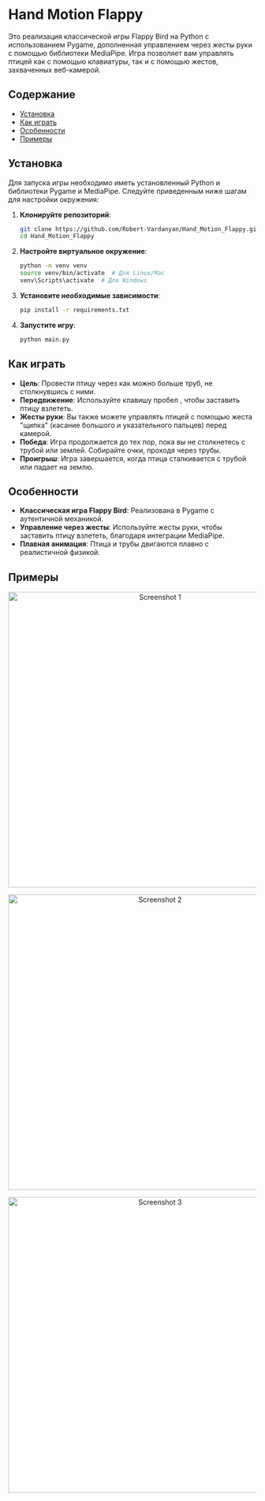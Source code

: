 # Hand Motion Flappy

Это реализация классической игры Flappy Bird на Python с использованием Pygame, дополненная управлением через жесты руки с помощью библиотеки MediaPipe. Игра позволяет вам управлять птицей как с помощью клавиатуры, так и с помощью жестов, захваченных веб-камерой.

## Содержание
- [Установка](#установка)
- [Как играть](#как-играть)
- [Особенности](#особенности)
- [Примеры](#примеры)

## Установка

Для запуска игры необходимо иметь установленный Python и библиотеки Pygame и MediaPipe. Следуйте приведенным ниже шагам для настройки окружения:

1. **Клонируйте репозиторий**:
    ```bash
    git clone https://github.com/Robert-Vardanyan/Hand_Motion_Flappy.git
    cd Hand_Motion_Flappy
    ```

2. **Настройте виртуальное окружение**:
    ```bash
    python -m venv venv
    source venv/bin/activate  # Для Linux/Mac
    venv\Scripts\activate  # Для Windows
    ```

3. **Установите необходимые зависимости**:
    ```bash
    pip install -r requirements.txt
    ```

4. **Запустите игру**:
    ```bash
    python main.py
    ```

## Как играть

- **Цель**: Провести птицу через как можно больше труб, не столкнувшись с ними.
- **Передвижение**: Используйте клавишу пробел , чтобы заставить птицу взлететь.
- **Жесты руки**: Вы также можете управлять птицей с помощью жеста "щипка" (касание большого и указательного пальцев) перед камерой.
- **Победа**: Игра продолжается до тех пор, пока вы не столкнетесь с трубой или землей. Собирайте очки, проходя через трубы.
- **Проигрыш**: Игра завершается, когда птица сталкивается с трубой или падает на землю.

## Особенности

- **Классическая игра Flappy Bird**: Реализована в Pygame с аутентичной механикой.
- **Управление через жесты**: Используйте жесты руки, чтобы заставить птицу взлететь, благодаря интеграции MediaPipe.
- **Плавная анимация**: Птица и трубы двигаются плавно с реалистичной физикой.

## Примеры

<p align="center">
  <img src="https://github.com/user-attachments/assets/e55e357b-556b-4906-a553-92401c21d985" alt="Screenshot 1" width="600"/>
  <br>
</p>

<p align="center">
  <img src="https://github.com/user-attachments/assets/e75937e5-e7c1-41e6-9ccc-0f329eac8905" alt="Screenshot 2" width="600"/>
  <br>
</p>

<p align="center">
  <img src="https://github.com/user-attachments/assets/6c246a6d-f068-4dc1-8f0c-fa99606f0121" alt="Screenshot 3" width="600"/>
  <br>
</p>
